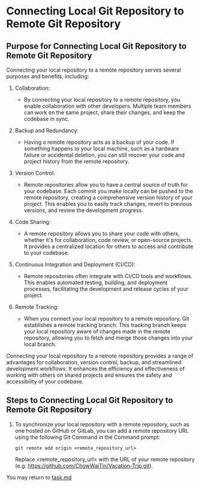 # Connecting Local Git Repository to Remote Git Repository


## Purpose for Connecting Local Git Repository to Remote Git Repository

Connecting your local repository to a remote repository serves several purposes and benefits, including:

1. Collaboration: 

    * By connecting your local repository to a remote repository, you enable collaboration with other developers. Multiple team members can work on the same project, share their changes, and keep the codebase in sync.

2. Backup and Redundancy: 

    * Having a remote repository acts as a backup of your code. If something happens to your local machine, such as a hardware failure or accidental deletion, you can still recover your code and project history from the remote repository.

3. Version Control:

    * Remote repositories allow you to have a central source of truth for your codebase. Each commit you make locally can be pushed to the remote repository, creating a comprehensive version history of your project. This enables you to easily track changes, revert to previous versions, and review the development progress.

4. Code Sharing:

    * A remote repository allows you to share your code with others, whether it's for collaboration, code review, or open-source projects. It provides a centralized location for others to access and contribute to your codebase.

5. Continuous Integration and Deployment (CI/CD): 

    * Remote repositories often integrate with CI/CD tools and workflows. This enables automated testing, building, and deployment processes, facilitating the development and release cycles of your project.

6. Remote Tracking: 

    * When you connect your local repository to a remote repository, Git establishes a remote tracking branch. This tracking branch keeps your local repository aware of changes made in the remote repository, allowing you to fetch and merge those changes into your local branch.

Connecting your local repository to a remote repository provides a range of advantages for collaboration, version control, backup, and streamlined development workflows. It enhances the efficiency and effectiveness of working with others on shared projects and ensures the safety and accessibility of your codebase.

## Steps to Connecting Local Git Repository to Remote Git Repository

 1. To synchronize your local repository with a remote repository, such as one hosted on GitHub or GitLab, you can add a remote repository URL using the following Git Command in the Command prompt:

    ```
    git remote add origin <remote_repository_url>
    ```
    Replace <remote_repository_url> with the URL of your remote repository (e.g. https://github.com/ChowWaiTin/Vacation-Trip.git).


You may return to [task.md](../TASKS.md#2-getting-started---initialise-a-repository-for-the-project-create-a-shared-folder-for-collaboration)